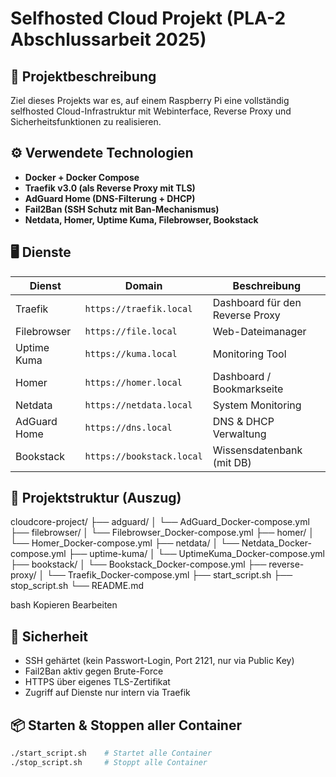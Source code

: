 # Selfhosted Cloud Projekt (PLA-2 Abschlussarbeit 2025)

## 🔧 Projektbeschreibung
Ziel dieses Projekts war es, auf einem Raspberry Pi eine vollständig selfhosted Cloud-Infrastruktur mit Webinterface, Reverse Proxy und Sicherheitsfunktionen zu realisieren.

## ⚙️ Verwendete Technologien
- **Docker + Docker Compose**
- **Traefik v3.0 (als Reverse Proxy mit TLS)**
- **AdGuard Home (DNS-Filterung + DHCP)**
- **Fail2Ban (SSH Schutz mit Ban-Mechanismus)**
- **Netdata, Homer, Uptime Kuma, Filebrowser, Bookstack**

## 🖥️ Dienste
| Dienst         | Domain                 | Beschreibung                    |
|----------------|------------------------|----------------------------------|
| Traefik        | `https://traefik.local`   | Dashboard für den Reverse Proxy |
| Filebrowser    | `https://file.local`      | Web-Dateimanager                |
| Uptime Kuma    | `https://kuma.local`      | Monitoring Tool                 |
| Homer          | `https://homer.local`     | Dashboard / Bookmarkseite       |
| Netdata        | `https://netdata.local`   | System Monitoring               |
| AdGuard Home   | `https://dns.local`       | DNS & DHCP Verwaltung           |
| Bookstack      | `https://bookstack.local` | Wissensdatenbank (mit DB)       |

## 📁 Projektstruktur (Auszug)
cloudcore-project/
├── adguard/
│ └── AdGuard_Docker-compose.yml
├── filebrowser/
│ └── Filebrowser_Docker-compose.yml
├── homer/
│ └── Homer_Docker-compose.yml
├── netdata/
│ └── Netdata_Docker-compose.yml
├── uptime-kuma/
│ └── UptimeKuma_Docker-compose.yml
├── bookstack/
│ └── Bookstack_Docker-compose.yml
├── reverse-proxy/
│ └── Traefik_Docker-compose.yml
├── start_script.sh
├── stop_script.sh
└── README.md

bash
Kopieren
Bearbeiten

## 🔐 Sicherheit
- SSH gehärtet (kein Passwort-Login, Port 2121, nur via Public Key)
- Fail2Ban aktiv gegen Brute-Force
- HTTPS über eigenes TLS-Zertifikat
- Zugriff auf Dienste nur intern via Traefik

## 📦 Starten & Stoppen aller Container
```bash
./start_script.sh    # Startet alle Container
./stop_script.sh     # Stoppt alle Container
